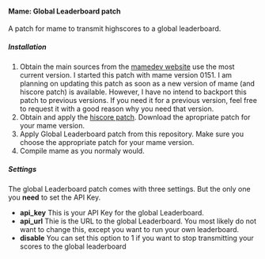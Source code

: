 #### Mame: Global Leaderboard patch

A patch for mame to transmit highscores to a global leaderboard.

##### Installation
1. Obtain the main sources from the [mamedev website](http://www.mamedev.org/release.html) use the most current version. I started this patch with mame version 0151. I am planning on updating this patch as soon as a new version of mame (and hiscore patch) is available. However, I have no intend to backport this patch to previous versions. If you need it for a previous version, feel free to request it with a good reason why you need that version.
2. Obtain and apply the [hiscore patch](http://forum.arcadecontrols.com/index.php?topic=64298.0). Download the apropriate patch for your mame version.
3. Apply Global Leaderboard patch from this repository. Make sure you choose the appropriate patch for your mame version.
4. Compile mame as you normaly would.

##### Settings
The global Leaderboard patch comes with three settings. But the only one you **need** to set the API Key.

* **api_key** This is your API Key for the global Leaderboard.
* **api_url** Thie is the URL to the global Leaderboard. You most likely do not want to change this, except you want to run your own leaderboard.
* **disable** You can set this option to 1 if you want to stop transmitting your scores to the global leaderboard
